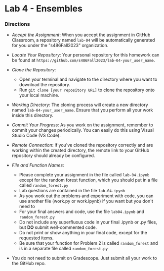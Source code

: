 # Lab 4 - Ensembles


### Directions
* *Accept the Assignment*: When you accept the assignment in GitHub Classroom, a repository named `lab-04` will be automatically generated for you under the "s486Fall2023" organization.
* *Locate Your Repository*: Your personal repository for this homework can be found at `https://github.com/s486Fall2023/lab-04-your_user_name`.
* *Clone the Repository*: 
    - Open your terminal and navigate to the directory where you want to download the repository.
    - Run `git clone [your repository URL]` to clone the repository onto your local machine.
* *Working Directory*: The cloning process will create a new directory named `lab-04-your_user_name`. Ensure that you perform all your work inside this directory.
* *Commit Your Progress*: As you work on the assignment, remember to commit your changes periodically. You can easily do this using Visual Studio Code (VS Code).
* *Remote Connection*: If you've cloned the repository correctly and are working within the created directory, the remote link to your GitHub repository should already be configured.
* *File and Function Names*:
    - Please complete your assignment in the file called `lab-04.ipynb` except for the random forest function, which you should put in a file called `random_forest.py`
    - Lab questions are contained in the file `lab-04.ipynb`
    - As you work out the problems and experiment with code, you can use another file (work.py or work.ipynb) if you want but you don't need to
    - For your final answers and code, use the file `lab04.ipynb` and `random_forest.py`
    - Do not include any superfluous code in your final .ipynb or .py files, but **DO** submit well-commented code.
    - Do not print or show anything in your final code, except for the requested items. 
    - Be sure that your function for Problem 2 is called `random_forest` and is in a separate file called `random_forest.py`

* You do not need to submit on Gradescope.  Just submit all your work to the GitHub repo. 
 
